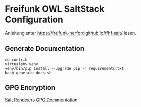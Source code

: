 # Freifunk OWL SaltStack Configuration

Anleitung unter <https://freifunk-herford.github.io/ffhf-salt/> lesen.

## Generate Documentation

    cd contrib
    virtualenv venv
    venv/bin/pip install --upgrade pip -r requirements.txt
    bash generate-docs.sh

## GPG Encryption

[Salt Renderers GPG Documentation](http://docs.saltstack.com/en/latest/ref/renderers/all/salt.renderers.gpg.html)
